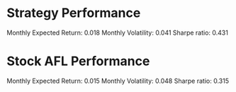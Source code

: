 # Strategy Performance
Monthly Expected Return: 0.018
Monthly Volatility: 0.041
Sharpe ratio: 0.431
# Stock AFL Performance
Monthly Expected Return: 0.015
Monthly Volatility: 0.048
Sharpe ratio: 0.315
